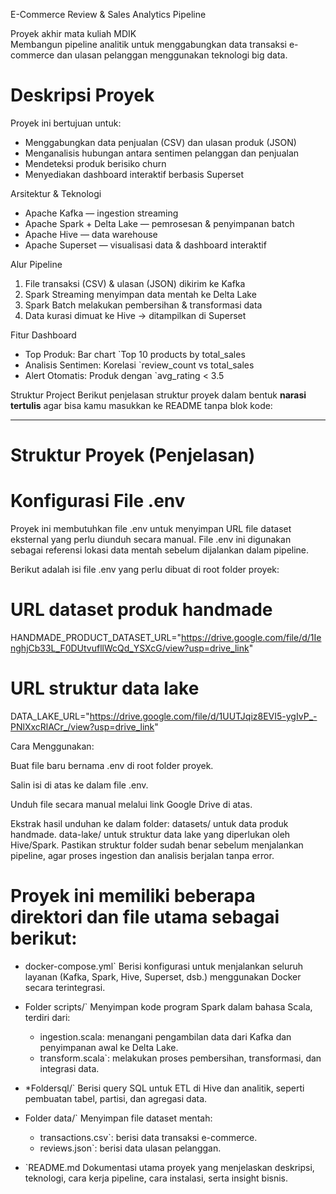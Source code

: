  E-Commerce Review & Sales Analytics Pipeline

Proyek akhir mata kuliah MDIK  
Membangun pipeline analitik untuk menggabungkan data transaksi e-commerce dan ulasan pelanggan menggunakan teknologi big data.


# Deskripsi Proyek

Proyek ini bertujuan untuk:

- Menggabungkan data penjualan (CSV) dan ulasan produk (JSON)
- Menganalisis hubungan antara sentimen pelanggan dan penjualan
- Mendeteksi produk berisiko churn
- Menyediakan dashboard interaktif berbasis Superset

Arsitektur & Teknologi

- Apache Kafka — ingestion streaming
- Apache Spark + Delta Lake — pemrosesan & penyimpanan batch
- Apache Hive — data warehouse
- Apache Superset — visualisasi data & dashboard interaktif

Alur Pipeline

1. File transaksi (CSV) & ulasan (JSON) dikirim ke Kafka
2. Spark Streaming menyimpan data mentah ke Delta Lake
3. Spark Batch melakukan pembersihan & transformasi data
4. Data kurasi dimuat ke Hive → ditampilkan di Superset

  Fitur Dashboard

- Top Produk: Bar chart `Top 10 products by total_sales
- Analisis Sentimen: Korelasi `review_count vs total_sales
- Alert Otomatis: Produk dengan `avg_rating < 3.5

 Struktur Project
 Berikut penjelasan struktur proyek dalam bentuk **narasi tertulis** agar bisa kamu masukkan ke README tanpa blok kode:

---

# Struktur Proyek (Penjelasan)

# Konfigurasi File .env

Proyek ini membutuhkan file .env untuk menyimpan URL file dataset eksternal yang perlu diunduh secara manual. File .env ini digunakan sebagai referensi lokasi data mentah sebelum dijalankan dalam pipeline.

Berikut adalah isi file .env yang perlu dibuat di root folder proyek:

# URL dataset produk handmade
HANDMADE_PRODUCT_DATASET_URL="https://drive.google.com/file/d/1IenghjCb33L_F0DUtvufllWcQd_YSXcG/view?usp=drive_link"

# URL struktur data lake
DATA_LAKE_URL="https://drive.google.com/file/d/1UUTJqiz8EVI5-ygIvP_-PNlXxcRlACr_/view?usp=drive_link"

Cara Menggunakan:

   Buat file baru bernama .env di root folder proyek.

   Salin isi di atas ke dalam file .env.

   Unduh file secara manual melalui link Google Drive di atas.

   Ekstrak hasil unduhan ke dalam folder:
        datasets/ untuk data produk handmade.
        data-lake/ untuk struktur data lake yang diperlukan oleh Hive/Spark.
    Pastikan struktur folder sudah benar sebelum menjalankan pipeline, agar proses ingestion dan analisis berjalan tanpa error.

# Proyek ini memiliki beberapa direktori dan file utama sebagai berikut:

* docker-compose.yml`
  Berisi konfigurasi untuk menjalankan seluruh layanan (Kafka, Spark, Hive, Superset, dsb.) menggunakan Docker secara terintegrasi.

* Folder scripts/`
  Menyimpan kode program Spark dalam bahasa Scala, terdiri dari:

  * ingestion.scala: menangani pengambilan data dari Kafka dan penyimpanan awal ke Delta Lake.
  * transform.scala`: melakukan proses pembersihan, transformasi, dan integrasi data.

* *Foldersql/`
  Berisi query SQL untuk ETL di Hive dan analitik, seperti pembuatan tabel, partisi, dan agregasi data.

* Folder data/`
  Menyimpan file dataset mentah:

  * transactions.csv`: berisi data transaksi e-commerce.
  * reviews.json`: berisi data ulasan pelanggan.
 

* `README.md
  Dokumentasi utama proyek yang menjelaskan deskripsi, teknologi, cara kerja pipeline, cara instalasi, serta insight bisnis.




        
   
